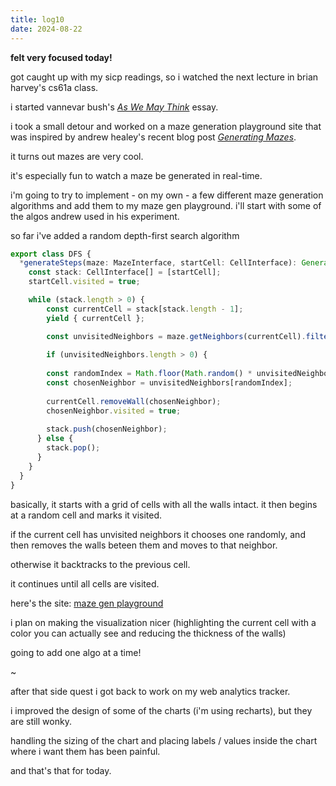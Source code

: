 ```yaml
---
title: log10 
date: 2024-08-22
---
```


**felt very focused today!**

got caught up with my sicp readings, so i watched the next lecture in brian harvey's cs61a class.

i started vannevar bush's [*As We May Think*](https://www.w3.org/History/1945/vbush/vbush.shtml) essay.

i took a small detour and worked on a maze generation playground site that was inspired by andrew healey's recent blog post [*Generating Mazes*](https://healeycodes.com/generating-mazes).

it turns out mazes are very cool. 

it's especially fun to watch a maze be generated in real-time.

i'm going to try to implement - on my own - a few different maze generation algorithms and add them to my maze gen playground. i'll start with some of the algos andrew used in his experiment.

so far i've added a random depth-first search algorithm

```typescript
export class DFS {
  *generateSteps(maze: MazeInterface, startCell: CellInterface): Generator<{ currentCell: CellInterface }> {
    const stack: CellInterface[] = [startCell];
    startCell.visited = true;

    while (stack.length > 0) {
        const currentCell = stack[stack.length - 1]; 
        yield { currentCell };

        const unvisitedNeighbors = maze.getNeighbors(currentCell).filter(neighbor => !neighbor.visited);
      
        if (unvisitedNeighbors.length > 0) {
        
        const randomIndex = Math.floor(Math.random() * unvisitedNeighbors.length);
        const chosenNeighbor = unvisitedNeighbors[randomIndex];
        
        currentCell.removeWall(chosenNeighbor);
        chosenNeighbor.visited = true;
        
        stack.push(chosenNeighbor);
      } else {
        stack.pop();
      }
    }
  }
}
```

basically, it starts with a grid of cells with all the walls intact. it then begins at a random cell and marks it visited. 

if the current cell has unvisited neighbors it chooses one randomly, and then removes the walls beteen them and moves to that neighbor. 

otherwise it backtracks to the previous cell.

it continues until all cells are visited.

here's the site: [maze gen playground](https://maze-playground.deno.dev/)

i plan on making the visualization nicer (highlighting the current cell with a color you can actually see and reducing the thickness of the walls) 

going to add one algo at a time!

~

after that side quest i got back to work on my web analytics tracker.

i improved the design of some of the charts (i'm using recharts), but they are still wonky. 

handling the sizing of the chart and placing labels / values inside the chart where i want them has been painful. 

and that's that for today.

    


